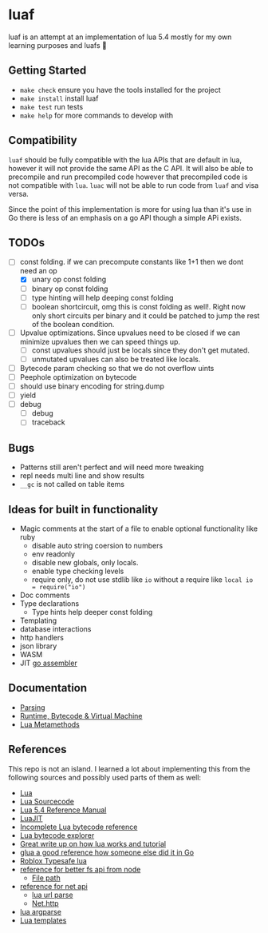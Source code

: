 # luaf
luaf is an attempt at an implementation of lua 5.4 mostly for my own learning
purposes and luafs 🤠

## Getting Started
- `make check` ensure you have the tools installed for the project
- `make install` install luaf
- `make test` run tests
- `make help` for more commands to develop with

## Compatibility
`luaf` should be fully compatible with the lua APIs that are default in lua,
however it will not provide the same API as the C API. It will also be able to
precompile and run precompiled code however that precompiled code is not compatible
with `lua`. `luac` will not be able to run code from `luaf` and visa versa.

Since the point of this implementation is more for using lua than it's use in Go
there is less of an emphasis on a go API though a simple APi exists.

## TODOs
- [ ] const folding. if we can precompute constants like 1+1 then we dont need an op
  - [x] unary op const folding
  - [ ] binary op const folding
  - [ ] type hinting will help deeping const folding
  - [ ] boolean shortcircuit, omg this is const folding as well!. Right now only
        short circuits per binary and it could be patched to jump the rest of
        the boolean condition.
- [ ] Upvalue optimizations. Since upvalues need to be closed if we can minimize upvalues then we can speed things up.
  - [ ] const upvalues should just be locals since they don't get mutated.
  - [ ] unmutated upvalues can also be treated like locals.
- [ ] Bytecode param checking so that we do not overflow uints
- [ ] Peephole optimization on bytecode
- [ ] should use binary encoding for string.dump
- [ ] yield
- [ ] debug
  - [ ] debug
  - [ ] traceback

## Bugs
- Patterns still aren't perfect and will need more tweaking
- repl needs multi line and show results
- `__gc` is not called on table items

## Ideas for built in functionality
- Magic comments at the start of a file to enable optional functionality like ruby
    - disable auto string coersion to numbers
    - env readonly
    - disable new globals, only locals.
    - enable type checking levels
    - require only, do not use stdlib like `io` without a require like `local io = require("io")`
- Doc comments
- Type declarations
  - Type hints help deeper const folding
- Templating
- database interactions
- http handlers
- json library
- WASM
- JIT [go assembler](https://github.com/twitchyliquid64/golang-asm)

## Documentation
- [Parsing](./doc/parser.md)
- [Runtime, Bytecode & Virtual Machine](./doc/virtual_machine.md)
- [Lua Metamethods](./doc/metamethods.md)

## References
This repo is not an island. I learned a lot about implementing this from the following
sources and possibly used parts of them as well:

- [Lua](https://lua.org/)
- [Lua Sourcecode](https://github.com/lua/lua)
- [Lua 5.4 Reference Manual](https://www.lua.org/manual/5.4/)
- [LuaJIT](https://github.com/LuaJIT/LuaJIT)
- [Incomplete Lua bytecode reference](https://the-ravi-programming-language.readthedocs.io/en/latest/lua_bytecode_reference.html)
- [Lua bytecode explorer](https://www.luac.nl/)
- [Great write up on how lua works and tutorial](https://wubingzheng.github.io/build-lua-in-rust/en/)
- [glua a good reference how someone else did it in Go](https://github.com/yuin/gopher-lua)
- [Roblox Typesafe lua](https://luau.org/)
- [reference for better fs api from node](https://nodejs.org/docs/latest-v12.x/api/fs.html)
  - [File path](https://github.com/moteus/lua-path)
- [reference for net api](https://nodejs.org/docs/latest-v12.x/api/net.htmlnet.url)
  - [lua url parse](https://github.com/golgote/neturl)
  - [Net.http](https://nodejs.org/docs/latest-v12.x/api/http.html)
- [lua argparse](https://github.com/lunarmodules/lua_cliargs)
- [Lua templates](https://github.com/leafo/etlua)
